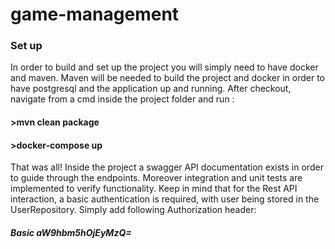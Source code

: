 # game-management

### Set up
In order to build and set up the project you will simply need to have docker and maven. Maven will be needed to build the project and docker in order to have 
postgresql and the application up and running.
After checkout, navigate from a cmd inside the project folder and run :
#### >mvn clean package
#### >docker-compose up

That was all! Inside the project a swagger API documentation exists in order to guide through the endpoints.
Moreover integration and unit tests are implemented to verify functionality.
Keep in mind that for the Rest API interaction, a basic authentication is required, with user being stored in the UserRepository. 
Simply add following Authorization header:

##### Basic aW9hbm5hOjEyMzQ=


